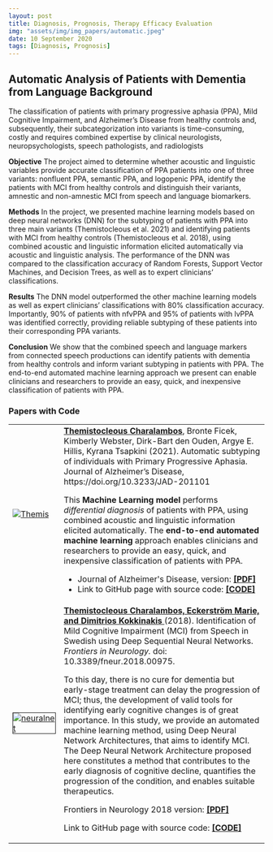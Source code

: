 ```yaml
---
layout: post
title: Diagnosis, Prognosis, Therapy Efficacy Evaluation
img: "assets/img/img_papers/automatic.jpeg"
date: 10 September 2020
tags: [Diagnosis, Prognosis]
---
```


## Automatic Analysis of Patients with Dementia from Language Background

The classification of patients with primary progressive aphasia (PPA), Mild Cognitive Impairment, and Alzheimer’s Disease from healthy controls and, subsequently, their subcategorization into variants is time-consuming, costly and requires combined expertise by clinical neurologists, neuropsychologists, speech pathologists, and radiologists 

**Objective**
The project aimed to determine whether acoustic and linguistic variables provide accurate classification of PPA patients into one of three variants: nonfluent PPA, semantic PPA, and logopenic PPA, identify the patients with MCI from healthy controls and distinguish their variants, amnestic and non-amnestic MCI from speech and language biomarkers. 

**Methods**
In the project, we presented machine learning models based on deep neural networks (DNN) for the subtyping of patients with PPA into three main variants (Themistocleous et al. 2021) and identifying patients with MCI from healthy controls (Themistocleous et al. 2018), using combined acoustic and linguistic information elicited automatically via acoustic and linguistic analysis. The performance of the DNN was compared to the classification accuracy of Random Forests, Support Vector Machines, and Decision Trees, as well as to expert clinicians’ classifications. 

**Results**
The DNN model outperformed the other machine learning models as well as expert clinicians’ classifications with 80% classification accuracy. Importantly, 90% of patients with nfvPPA and 95% of patients with lvPPA was identified correctly, providing reliable subtyping of these patients into their corresponding PPA variants. 

**Conclusion** 
We show that the combined speech and language markers from connected speech productions can identify patients with dementia from healthy controls and inform variant subtyping in patients with PPA. The end-to-end automated machine learning approach we present can enable clinicians and researchers to provide an easy, quick, and inexpensive classification of patients with PPA.


<h3>Papers with Code</h3>
<table>
<tr>
<td width="20%"><a href="https://github.com/themistocleous/JAD_paper" ><img
src="{{base.url}}/assets/img/img_papers/jad.png" alt="Themis" /></a></td>
<td width="80%"><a href="https://github.com/themistocleous/JAD_paper"><strong>Themistocleous
Charalambos</strong></a>, Bronte Ficek, Kimberly Webster, Dirk-Bart den Ouden, Argye E.
Hillis, Kyrana Tsapkini (2021). Automatic subtyping of individuals with Primary Progressive Aphasia.
Journal of Alzheimer’s Disease, https://doi.org/10.3233/JAD-201101<p></p>
This <strong>Machine Learning model</strong> performs <i>differential diagnosis</i> of patients with
PPA, using combined acoustic and linguistic information elicited automatically. The
<strong>end-to-end automated machine learning</strong> approach enables clinicians and researchers
to provide an easy, quick, and inexpensive classification of patients with PPA.<p></p>
<ul>
<li>Journal of Alzheimer's Disease, version: <a
href="https://content.iospress.com/articles/journal-of-alzheimers-disease/jad201101">
<b>[PDF]</b></a></li>
<li>Link to GitHub page with source code: <a
href="https://github.com/themistocleous/JAD_paper"><b>[CODE]</b></a></li>
</ul>
</td>
</tr>
<tr>
<td><a href="https://github.com/themistocleous/nn_mci" ><img
src="{{base.url}}/assets/img/img_papers/fneuro.jpg" alt="neuralnet" border="1" align="middle"></a></td>
<td><a href="https://www.frontiersin.org/articles/10.3389/fneur.2018.00975/full"><strong>Themistocleous
Charalambos, Eckerström Marie, and Dimitrios Kokkinakis </strong></a> (2018).
Identification of Mild Cognitive Impairment (MCI) from Speech in Swedish using Deep Sequential
Neural Networks. <i> Frontiers in Neurology.</i> doi: 10.3389/fneur.2018.00975.<p></p>To this day,
there is no cure for dementia but early-stage treatment can delay the progression of MCI; thus, the
development of valid tools for identifying early cognitive changes is of great importance. In this
study, we provide an automated machine learning method, using Deep Neural Network Architectures,
that aims to identify MCI. The Deep Neural Network Architecture proposed here constitutes a method
that contributes to the early diagnosis of cognitive decline, quantifies the progression of the
condition, and enables suitable therapeutics.<p></p>
<p>Frontiers in Neurology 2018 version: <b><a
href="https://www.frontiersin.org/articles/10.3389/fneur.2018.00975/full">[PDF]</a></b>
</p>
<p>Link to GitHub page with source code: <b><a
href="https://github.com/themistocleous/nn_mci">[CODE]</a></b></p>
</td>
</tr>


